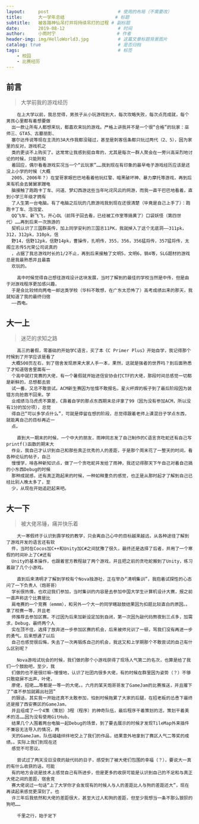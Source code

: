 ```yaml
---
layout:     post                          # 使用的布局（不需要改）
title:      大一学年总结                   # 标题 
subtitle:   被各路神仙吊打并将持续吊打的过程 # 副标题
date:       2019-08-12                    # 时间
author:     小雨时宁                       # 作者
header-img: img/HelloWorld3.jpg           # 这篇文章标题背景图片
catalog: true                             # 是否归档
tags:                                     # 标签
    - 校园
    - 比赛经历
---
```


## 前言
>大学前我的游戏经历

        在上大学以前，我总觉得，男孩子从小玩游戏到大，每次攻略失败，每次点亮成就，每个男孩心里都有着想要做
      出一款让所有人都想来玩，都喜欢来玩的游戏。严格上讲我并不是一个很“合格”的玩家：巫师三、GTA5、古墓丽影、
      塞尔达传说等现在主流的3A大作我都没碰过，甚至是刺客信条都只玩过两代（2、5），因为家里的反对，游戏机之
      类的更谈不上购买了。这常常让我感到挺自卑的，尤其是每次一群人聚会在一旁兴高采烈地讨论的时候，只能附和
      着回应，偶尔看看游戏实况当一个“云玩家”……我到现在有印象的最早电子游戏经历应该是还没上小学的时候（大概
      2005、2006年？）在堂哥家眼巴巴地看着他玩红警、暗黑破坏神、暴力摩托等游戏，再到后来有机会去舅舅家蹭电
      脑接触了跑跑卡丁车、问道、梦幻西游这些当年叱诧风云的网游，而我一直干巴巴地看着，直到小学三年级才拥有
      了人生第一台电脑。有了电脑之后玩的几款游戏我到现在还很清楚（毕竟是自己上手了）：跑跑卡丁车、泡泡堂、
      QQ飞车、新飞飞，开心OL（前阵子回去看，已经被工作室等搞黄了）口袋妖怪（第四世代）……再到后来一次旅游的
      契机认识了三国群英传，加上同学安利的三国志11PK，我就掉入了这个无底洞——311pk，312，312pk，310pk，信
      野14，信野12pk，信野14pk，曹操传，孔明传，355，356，356猛将传，357猛将传，太阁立志传5光荣公司说真的
      ，占据了我总游戏时长的1/2不止，再到后来接触了文明5，文明6，钢4等，SLG题材的游戏总是我最熟悉并且最喜
      欢玩的。  
      
        高中时候觉得自己想往游戏设计这块发展，当时了解到的最佳的学校当然是中传，但是由于对游戏程序更加感兴趣，
      于是会比较倾向两电一邮这类学校（华科不敢想，在广东太恐怖了）高考成绩出来的那天，我就知道了我的最终归宿
      ——西电。
    
## 大一上
>迷茫的求知之路

        高三的暑假，零基础的开始学C语言，买了本《C Primer Plus》开始自学，我记得那个时候到了开学应该是看了
      大概500页左右，到了宿舍发现原来大家人手一本，果然，这就是强者的世界吗？到后面熟悉了才知道宿舍里面有一
      个高中就打竞赛的大佬，有一个暑假就开始进信安协会打CTF的大佬，那段时间总感觉一切都是新鲜的，总想都去尝
      试一番，又总不敢尝试。ACM新生赛因为怯懦不敢报名，星火杯焊的板子到了最后阶段因为装错方向抢救不回来。学
      业成绩马马虎虎不算差，C靠着自学的那点东西期末总评拿了99（因为没有参加ACM，所以没有1分的加分项），总觉
      得自己“可以多学点什么”，可就是停留在想的阶段，总觉得跟着老师上课混日子学点东西，就能离自己的目标再近一
      点。
        
        直到大一期末的时候，一个中大的朋友，雨神同志发了自己制作的C语言贪吃蛇还有自己写printf()函数的期末大
      作业，我自己才认识到自己和那些真正优秀的人的差距，于是那个周末花了一整天的时间，看各种论坛的帖子，自己
      慢慢学，啃各种新知识点，做了一个贪吃蛇并发给了雨神，我还记得那天下午自己对着自己搞的小东西Debug的时候
      那种成就感，还有真正跑起来的时候，一种如释重负的感觉，也正是从那时起才了解到自己已经比别人晚太多了，至
      少，从现在开始追赶起来吧。
   
## 大一下
>被大佬吊锤，痛并快乐着

        大一寒假终于认识到靠学校的教学，只会离自己心中的目标越来越远，从各种途径了解到了游戏开发的语言还有软
      件，当时在Cocos加C++和Unity加C#之间犹豫了很久，最终还是选择了后者，并用了一个寒假的时间补上了C#还有
      Unity的基本操作，也跟着官方教程敲了两个游戏，并且把之前的贪吃蛇搬到了Unity，练习着敲了几个小游戏。
      
        直到后来清明才了解到学校有个Nova独游社，正在举办“清明集训”，我抱着试探性的心态问了一下负责人（炮哥哥）
      学长很热情，也欢迎我们参加，当时集训的内容是去参加中国大学生计算机设计大赛，报之前一直声称这个比赛是比
      肩电赛的一个竞赛（emmm），和另外一个大一的同学瞎敲鼓结果因为扣题比较直白的原因。。拿了校赛一等，并且老
      师推荐去参加区赛。不过因为后来加新设定加到自闭，第一次因为敲代码熬夜到三点多，加需求，Debug，最终两个人
      实在顶不住，选择了放弃进一步参加区赛的机会，后来被师兄训了一顿，骂我们没有再进一步的勇气。后来想通了以后
      自己也感觉很后悔，失去了一次再锻炼自己的机会，我这又和上学期那个不敢尝试的自己有什么区别呢？
    
        Nova游戏试玩会的时候，我们做的那个小游戏获得了现场人气第二的名次，也算是给了我们一个鼓励吧，至少，我
      们做的也不是很烂嘛~慢慢地，认识了社团内很多大佬，有的时候在群里因为姿势（？）不够只敢窥屏不出声，叶佬，
      廖佬，招佬……等都是一等一的大佬。。六月的某天炮哥哥发了GameJam的比赛推送，并且撂下了“谁不参加就踢出社团”
      的狠话，其实我一开始还真不太敢参加，怕到时候拖累了大家的后腿，在招老板的怂恿下最终还是报了西安赛区的GameJam，
      并且组成了一个4策（策划）3程（程序）的神奇队伍，最后程序干着策划的活，策划干着美术的活……因为没有使用GitHub，
      结果几个人围着两台电脑一起Debug的场景，到了要去展示的时候才发现TileMap外来插件不兼容无法导入的情况，两
      天的GameJam，队伍磕磕绊绊地交上了我们的作品，结果意外地拿到了赛区人气二等奖的成绩。。实际上我们到现在还
      感觉不可思议。
      
        尝试过了两天没日没夜的敲代码的日子，感受到了被大佬们包围的幸福（？），要说大一真的有什么收获的话，可能
      有的地方会说是技术上感觉自己有所进步，但是更多的收获可能是认识到自己的不足和与真正大佬之间的差距，宿舍竞
      赛大佬说过一句话“上了大学你才会发现有的时候人与人的差距比人与狗的差距还大”，现在再读起来感觉更深刻了。也
      许三年后我依然和大佬的差距很大，甚至大过人和狗的差距，但至少我想当一条不那么狼狈的狗吧……
      
        千里之行，始于足下
    
